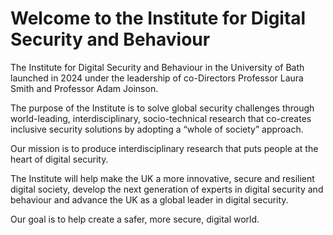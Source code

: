 # Welcome to the Institute for Digital Security and Behaviour

The Institute for Digital Security and Behaviour in the University of Bath launched in 2024 under the leadership of co-Directors Professor Laura Smith and Professor Adam Joinson.

The purpose of the Institute is to solve global security challenges through world-leading, interdisciplinary, socio-technical research that co-creates inclusive security solutions by adopting a “whole of society” approach. 

Our mission is to produce interdisciplinary research that puts people at the heart of digital security. 

The Institute will help make the UK a more innovative, secure and resilient digital society, develop the next generation of experts in digital security and behaviour and advance the UK as a global leader in digital security. 

Our goal is to help create a safer, more secure, digital world. 